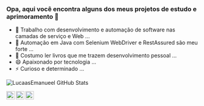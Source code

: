 ### Opa, aqui você encontra alguns dos meus projetos de estudo e aprimoramento 👋

- 🔭 Trabalho com desenvolvimento e automação de software nas camadas de serviço e Web ...
- :brain: Automação em Java com Selenium WebDriver e RestAssured são meu forte ...
- 💬 Costumo ler livros que me trazem desenvolvimento pessoal ...
- 😄 Apaixonado por tecnologia ...
- ⚡ Curioso e determinado ...


![LucaasEmanueel GitHub Stats](https://github-readme-stats.vercel.app/api?username=LucaasEmanueel&show_icons=true)

<a target="_blank" href="https://www.linkedin.com/in/lucas-emanuel/">
  <img align="left" alt="LinkdeIN" width="22px" src="https://cdn.jsdelivr.net/npm/simple-icons@v3/icons/linkedin.svg" />
</a>
<a target="_blank" href="https://api.whatsapp.com/send?phone=5583991206898">
  <img align="left" alt="Whatsapp" width="22px" src="https://cdn.jsdelivr.net/npm/simple-icons@v3/icons/whatsapp.svg" />
</a>
<a target="_blank" href="https://www.instagram.com/lucaasemanueel/">
  <img align="left" alt="Instagram" width="22px" src="https://cdn.jsdelivr.net/npm/simple-icons@v3/icons/instagram.svg" />
</a>
